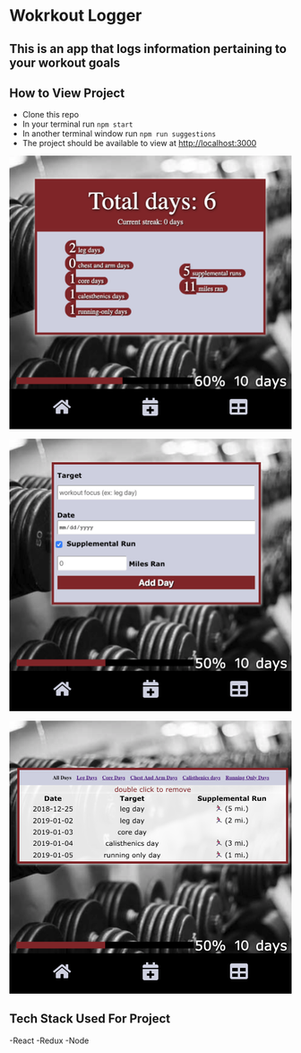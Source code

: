 # Wokrkout Logger

## This is an app that logs information pertaining to your workout goals

## How to View Project
* Clone this repo
* In your terminal run `npm start`
* In another terminal window run `npm run suggestions`
* The project should be available to view at <http://localhost:3000>
      
![preview](dist/assets/img/previews/WorkoutLoggerCount.png)

![preview](dist/assets/img/previews/AddDayForm.png)

![preview](dist/assets/img/previews/WorkoutLoggerList.png)

## Tech Stack Used For Project
-React 
-Redux
-Node
